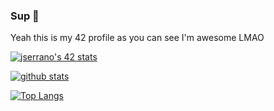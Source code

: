 ### Sup 👋
Yeah this is my 42 profile as you can see I'm awesome LMAO

[![jserrano's 42 stats](https://badge42.herokuapp.com/api/stats/jserrano)](https://github.com/JaeSeoKim/badge42)

[![github stats](https://github-readme-stats.vercel.app/api?username=j53rran0&count_private=true&show_icons=true&theme=gruvbox)](https://github.com/jserrano/github-readme-stats)

[![Top Langs](https://github-readme-stats.vercel.app/api/top-langs/?username=j53rran0&layout=compact&langs_count=8)](https://github.com/j53rran0/github-readme-stats)
